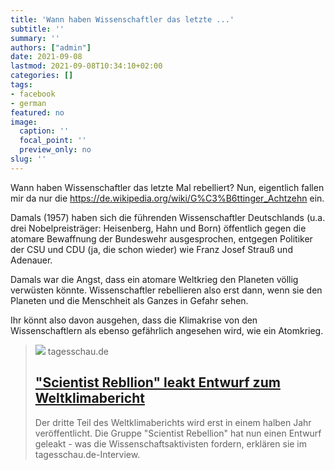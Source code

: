 ```yaml
---
title: 'Wann haben Wissenschaftler das letzte ...'
subtitle: ''
summary: ''
authors: ["admin"]
date: 2021-09-08
lastmod: 2021-09-08T10:34:10+02:00
categories: []
tags:
- facebook
- german
featured: no
image:
  caption: ''
  focal_point: ''
  preview_only: no
slug: ''
---
```

Wann haben Wissenschaftler das letzte Mal rebelliert? Nun, eigentlich fallen mir da nur die https://de.wikipedia.org/wiki/G%C3%B6ttinger_Achtzehn ein.

Damals (1957) haben sich die führenden Wissenschaftler Deutschlands (u.a. drei Nobelpreisträger: Heisenberg, Hahn und Born) öffentlich gegen die atomare Bewaffnung der Bundeswehr ausgesprochen, entgegen Politiker der CSU und CDU (ja, die schon wieder) wie Franz Josef Strauß und Adenauer. 

Damals war die Angst, dass ein atomare Weltkrieg den Planeten völlig verwüsten könnte. Wissenschaftler rebellieren also erst dann, wenn sie den Planeten und die Menschheit als Ganzes in Gefahr sehen.

Ihr könnt also davon ausgehen, dass die Klimakrise von den Wissenschaftlern als ebenso gefährlich angesehen wird, wie ein Atomkrieg.
> [![](https://www.tagesschau.de/multimedia/bilder/klimawandel186~_v-original.jpg)](https://www.tagesschau.de/inland/gesellschaft/scientist-rebellion-101.html)
> tagesschau.de
> ## ["Scientist Rebllion" leakt Entwurf zum Weltklimabericht](https://www.tagesschau.de/inland/gesellschaft/scientist-rebellion-101.html)
>
>Der dritte Teil des Weltklimaberichts wird erst in einem halben Jahr veröffentlicht. Die Gruppe "Scientist Rebellion" hat nun einen Entwurf geleakt - was die Wissenschaftsaktivisten fordern, erklären sie im tagesschau.de-Interview.


